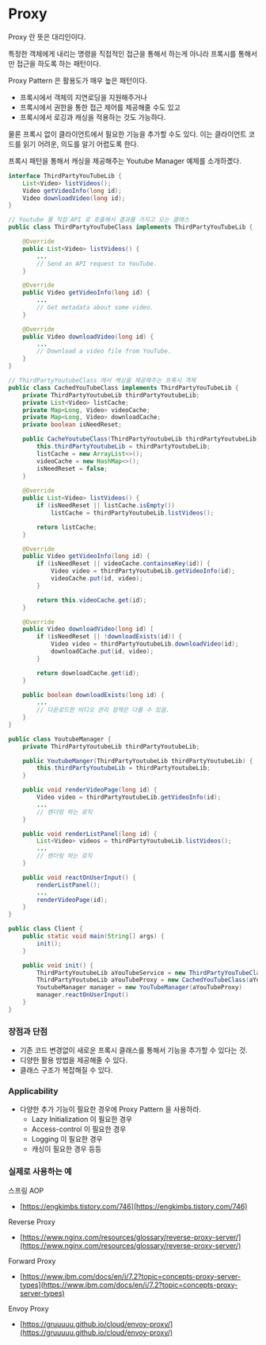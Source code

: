 # Proxy

Proxy 란 뜻은 대리인이다.

특정한 객체에게 내리는 명령을 직접적인 접근을 통해서 하는게 아니라 프록시를 통해서만 접근을 하도록 하는 패턴이다.

Proxy Pattern 은 활용도가 매우 높은 패턴이다.

- 프록시에서 객체의 지연로딩을 지원해주거나
- 프록시에서 권한을 통한 접근 제어를 제공해줄 수도 있고
- 프록시에서 로깅과 캐싱을 적용하는 것도 가능하다.

물론 프록시 없이 클라이언트에서 필요한 기능을 추가할 수도 있다. 이는 클라이언트 코드를 읽기 어려운, 의도를 알기 어렵도록 한다.

프록시 패턴을 통해서 캐싱을 제공해주는 Youtube Manager 예제를 소개하곘다.

```java
interface ThirdPartyYouTubeLib {
	List<Video> listVideos(); 
	Video getVideoInfo(long id); 
	Video downloadVideo(long id); 
}
```

```java
// Youtube 를 직접 API 로 호출해서 결과를 가지고 오는 클래스 
public class ThirdPartyYouTubeClass implements ThirdPartyYouTubeLib {

	@Override
	public List<Video> listVideos() {
		...
		// Send an API request to YouTube.
	}

	@Override
	public Video getVideoInfo(long id) {
		...
		// Get metadata about some video.
	}

	@Override 
	public Video downloadVideo(long id) {
		...
		// Download a video file from YouTube.
	}
}
```

```java
// ThirdPartyYoutubeClass 에서 캐싱을 제공해주는 프록시 객체 
public class CachedYouTubeClass implements ThirdPartyYouTubeLib {
	private ThirdPartyYoutubeLib thirdPartyYoutubeLib; 
	private List<Video> listCache; 
	private Map<Long, Video> videoCache; 
	private Map<Long, Video> downloadCache; 
	private boolean isNeedReset;

	public CacheYoutubeClass(ThirdPartyYoutubeLib thirdPartyYoutubeLib) {
		this.thirdPartyYoutubeLib = thirdPartyYoutubeLib; 
		listCache = new ArrayList<>(); 
		videoCache = new HashMap<>(); 
		isNeedReset = false; 
	}
	
	@Override 
	public List<Video> listVideos() {
		if (isNeedReset || listCache.isEmpty()) 
			listCache = thirdPartyYoutubeLib.listVideos(); 

		return listCache; 
	}

	@Override
	public Video getVideoInfo(long id) {
		if (isNeedReset || videoCache.containseKey(id)) {
			Video video = thirdPartyYoutubeLib.getVideoInfo(id); 
			videoCache.put(id, video); 
		}

		return this.videoCache.get(id); 
	}

	@Override 
	public Video downloadVideo(long id) [
		if (isNeedReset || !downloadExists(id)) {
			Video video = thirdPartyYoutubeLib.downloadVideo(id); 
			downloadCache.put(id, video);
		}

		return downloadCache.get(id); 
	}
	
	public boolean downloadExists(long id) {
		... 
		// 다운로드한 비디오 관리 정책은 다를 수 있음.
	}
}
```

```java
public class YoutubeManager {
	private ThirdPartyYoutubeLib thirdPartyYoutubeLib; 

	public YoutubeManger(ThirdPartyYoutubeLib thirdPartyYoutubeLib) {
		this.thirdPartyYoutubeLib = thirdPartyYoutubeLib; 
	}

	public void renderVideoPage(long id) {
		Video video = thirdPartyYoutubeLib.getVideoInfo(id);
		... 
		// 렌더링 하는 로직
	}

	public void renderListPanel(long id) {
		List<Video> videos = thirdPartyYoutubeLib.listVideos();
		...
		// 렌더링 하는 로직
	}

	public void reactOnUserInput() {
		renderListPanel(); 
		...
		renderVideoPage(id); 
	}
}
```

```java
public class Client {
	public static void main(String[] args) {
		init(); 
	}

	public void init() {
		ThirdPartyYoutubeLib aYouTubeService = new ThirdPartyYouTubeClass(); 
		ThirdPartyYoutubeLib aYouTubeProxy = new CachedYouTubeClass(aYouTubeService)
		YoutubeManager manager = new YouTubeManager(aYouTubeProxy)
		manager.reactOnUserInput()
	}
}
```

### 장점과 단점

- 기존 코드 변경없이 새로운 프록시 클래스를 통해서 기능을 추가할 수 있다는 것.
- 디양한 활용 방법을 제공해줄 수 있다.
- 클래스 구조가 복잡해질 수 있다.

### Applicability

- 다양한 추가 기능이 필요한 경우에 Proxy Pattern 을 사용하라.
    - Lazy Initialization 이 필요한 경우
    - Access-control 이 필요한 경우
    - Logging 이 필요한 경우
    - 캐싱이 필요한 경우 등등


### 실제로 사용하는 예

스프링 AOP

- [https://engkimbs.tistory.com/746](https://engkimbs.tistory.com/746)

Reverse Proxy

- [https://www.nginx.com/resources/glossary/reverse-proxy-server/](https://www.nginx.com/resources/glossary/reverse-proxy-server/)

Forward Proxy

- [https://www.ibm.com/docs/en/i/7.2?topic=concepts-proxy-server-types](https://www.ibm.com/docs/en/i/7.2?topic=concepts-proxy-server-types)

Envoy Proxy

- [https://gruuuuu.github.io/cloud/envoy-proxy/](https://gruuuuu.github.io/cloud/envoy-proxy/)